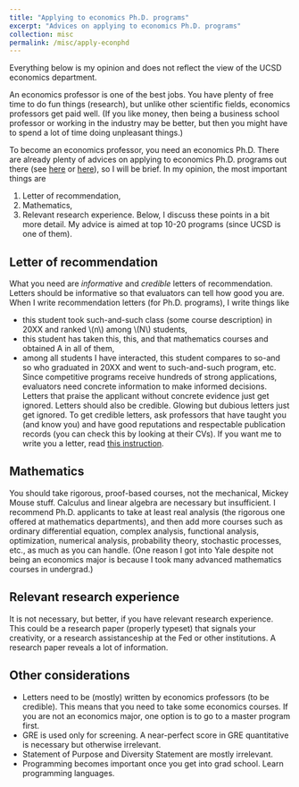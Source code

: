 ```yaml
---
title: "Applying to economics Ph.D. programs"
excerpt: "Advices on applying to economics Ph.D. programs"
collection: misc
permalink: /misc/apply-econphd
---
```


Everything below is my opinion and does not reflect the view of the UCSD economics department.

An economics professor is one of the best jobs. You have plenty of free time to do fun things (research), but unlike other scientific fields, economics professors get paid well. (If you like money, then being a business school professor or working in the industry may be better, but then you might have to spend a lot of time doing unpleasant things.)

To become an economics professor, you need an economics Ph.D. There are already plenty of advices on applying to economics Ph.D. programs out there (see [here](https://www.aeaweb.org/resources/students/grad-prep) or [here](https://econ.ucsb.edu/~startz/A%20Guide%20for%20UCSB%20Undergraduates%20Considering%20a%20PhD%20in%20Economics.pdf)), so I will be brief. In my opinion, the most important things are
1. Letter of recommendation,
1. Mathematics,
1. Relevant research experience.
Below, I discuss these points in a bit more detail. My advice is aimed at top 10-20 programs (since UCSD is one of them).

## Letter of recommendation
What you need are *informative* and *credible* letters of recommendation. Letters should be informative so that evaluators can tell how good you are. When I write recommendation letters (for Ph.D. programs), I write things like
- this student took such-and-such class (some course description) in 20XX and ranked \\(n\\) among \\(N\\) students,
- this student has taken this, this, and that mathematics courses and obtained A in all of them,
- among all students I have interacted, this student compares to so-and so who graduated in 20XX and went to such-and-such program,
etc. Since competitive programs receive hundreds of strong applications, evaluators need concrete information to make informed decisions. Letters that praise the applicant without concrete evidence just get ignored. Letters should also be credible. Glowing but dubious letters just get ignored. To get credible letters, ask professors that have taught you (and know you) and have good reputations and respectable publication records (you can check this by looking at their CVs). If you want me to write you a letter, read [this instruction](misc/letter-of-recommendation).

## Mathematics
You should take rigorous, proof-based courses, not the mechanical, Mickey Mouse stuff. Calculus and linear algebra are necessary but insufficient. I recommend Ph.D. applicants to take at least real analysis (the rigorous one offered at mathematics departments), and then add more courses such as ordinary differential equation, complex analysis, functional analysis, optimization, numerical analysis, probability theory, stochastic processes, etc., as much as you can handle. (One reason I got into Yale despite not being an economics major is because I took many advanced mathematics courses in undergrad.)

## Relevant research experience
It is not necessary, but better, if you have relevant research experience. This could be a research paper (properly typeset) that signals your creativity, or a research assistanceship at the Fed or other institutions. A research paper reveals a lot of information.

## Other considerations
- Letters need to be (mostly) written by economics professors (to be credible). This means that you need to take some economics courses. If you are not an economics major, one option is to go to a master program first.
- GRE is used only for screening. A near-perfect score in GRE quantitative is necessary but otherwise irrelevant.
- Statement of Purpose and Diversity Statement are mostly irrelevant.
- Programming becomes important once you get into grad school. Learn programming languages.

